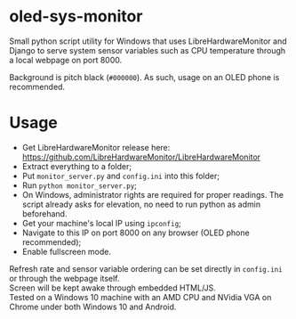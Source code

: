 # oled-sys-monitor
Small python script utility for Windows that uses LibreHardwareMonitor and Django to serve system sensor variables such as CPU temperature through a local webpage on port 8000.

Background is pitch black (`#000000`). As such, usage on an OLED phone is recommended.

# Usage
- Get LibreHardwareMonitor release here: https://github.com/LibreHardwareMonitor/LibreHardwareMonitor
- Extract everything to a folder;
- Put `monitor_server.py` and `config.ini` into this folder;
- Run `python monitor_server.py`;
- On Windows, administrator rights are required for proper readings. The script already asks for elevation, no need to run python as admin beforehand.
- Get your machine's local IP using `ipconfig`;
- Navigate to this IP on port 8000 on any browser (OLED phone recommended);
- Enable fullscreen mode.

Refresh rate and sensor variable ordering can be set directly in `config.ini` or through the webpage itself.<br>
Screen will be kept awake through embedded HTML/JS.<br>
Tested on a Windows 10 machine with an AMD CPU and NVidia VGA on Chrome under both Windows 10 and Android.